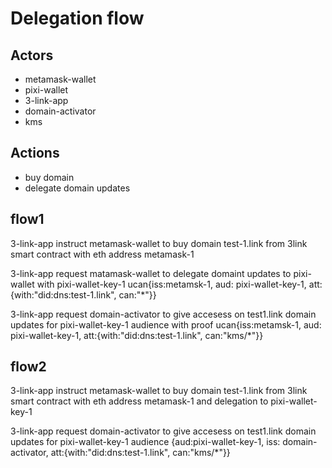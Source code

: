 # Delegation flow 

## Actors 
- metamask-wallet
- pixi-wallet
- 3-link-app
- domain-activator
- kms 

## Actions 
- buy domain
- delegate domain updates

## flow1

3-link-app instruct metamask-wallet to buy domain test-1.link from 3link smart contract with eth address metamask-1

3-link-app request matamask-wallet to delegate domaint updates to pixi-wallet with pixi-wallet-key-1
ucan{iss:metamsk-1, aud: pixi-wallet-key-1, att:{with:"did:dns:test-1.link", can:"*"}}

3-link-app request domain-activator to give accesess on test1.link domain updates for pixi-wallet-key-1 audience with proof 
ucan{iss:metamsk-1, aud: pixi-wallet-key-1, att:{with:"did:dns:test-1.link", can:"kms/*"}}


## flow2

3-link-app instruct metamask-wallet to buy domain test-1.link from 3link smart contract with eth address metamask-1 and delegation to pixi-wallet-key-1

3-link-app request domain-activator to give accesess on test1.link domain updates for pixi-wallet-key-1 audience 
{aud:pixi-wallet-key-1, iss: domain-activator, att:{with:"did:dns:test-1.link", can:"kms/*"}}


